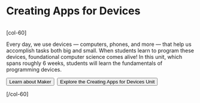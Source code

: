 # Creating Apps for Devices

<div class="col-40" style="padding-right: 10px;">

<img src="/images/fill-473x258/maker/maker-graphic.png" style="max-width: 100%" alt>

</div>

[col-60]

Every day, we use devices — computers, phones, and more — that help us accomplish tasks both big and small. When students learn to program these devices, foundational computer science comes alive! In this unit, which spans roughly 6 weeks, students will learn the fundamentals of programming devices.

[<button>Learn about Maker</button>](/maker)&nbsp;&nbsp;[<button>Explore the Creating Apps for Devices Unit</button>](https://studio.code.org/s/devices)&nbsp;&nbsp;

[/col-60]

<div style="clear: both;"></div> 